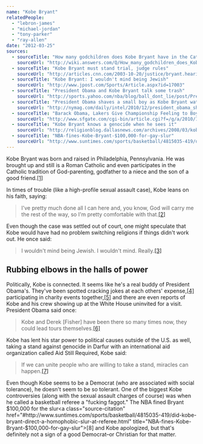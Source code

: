 ```yaml
---
name: "Kobe Bryant"
relatedPeople:
  - "lebron-james"
  - "michael-jordan"
  - "tony-parker"
  - "ray-allen"
date: "2012-03-25"
sources:
  - sourceTitle: "How many godchildren does Kobe Bryant have in the Catholic Church"
    sourceUrl: "http://wiki.answers.com/Q/How_many_godchildren_does_Kobe_Bryant_have_in_the_Catholic_Church"
  - sourceTitle: "Kobe Bryant must stand trial, judge rules"
    sourceUrl: "http://articles.cnn.com/2003-10-20/justice/bryant.hearing_1_eagle-county-county-judge-frederick-gannett-doug-winters?_s=PM:LAW"
  - sourceTitle: "Kobe Bryant: I wouldn't mind being Jewish"
    sourceUrl: "http://www.jpost.com/Sports/Article.aspx?id=17003"
  - sourceTitle: "President Obama and Kobe Bryant talk some trash"
    sourceUrl: "http://sports.yahoo.com/nba/blog/ball_dont_lie/post/President-Obama-and-Kobe-Bryant-talk-some-trash?urn=nba-295957"
  - sourceTitle: "President Obama shaves a small boy as Kobe Bryant watches"
    sourceUrl: "http://nymag.com/daily/intel/2010/12/president_obama_shaves_a_small.html"
  - sourceTitle: "Barack Obama, Lakers Give Championship Feeling to Boys & Girls Club"
    sourceUrl: "http://www.sfgate.com/cgi-bin/article.cgi?f=/g/a/2010/12/14/fanhousebarackobamalakerswas.DTL"
  - sourceTitle: "Kobe Bryant knows a genocide when he sees it"
    sourceUrl: "http://religionblog.dallasnews.com/archives/2008/03/kobe-bryant-knows-a-genocide-w.html"
  - sourceTitle: "NBA-fines-Kobe-Bryant-$100,000-for-gay-slur"
    sourceUrl: "http://www.suntimes.com/sports/basketball/4815035-419/did-kobe-bryant-direct-a-homophobic-slur-at-referee.html"
---
```


Kobe Bryant was born and raised in Philadelphia, Pennsylvania. He was brought up and still is a Roman Catholic and even participates in the Catholic tradition of God-parenting, godfather to a niece and the son of a good friend.<a class="source-citation" href="#http://wiki.answers.com/Q/How_many_godchildren_does_Kobe_Bryant_have_in_the_Catholic_Church" title="How many godchildren does Kobe Bryant have in the Catholic Church">[1]</a>

In times of trouble (like a high-profile sexual assault case), Kobe leans on his faith, saying:

>I've pretty much done all I can here and, you know, God will carry me the rest of the way, so I'm pretty comfortable with that.<a class="source-citation" href="#http://articles.cnn.com/2003-10-20/justice/bryant.hearing_1_eagle-county-county-judge-frederick-gannett-doug-winters?_s=PM:LAW" title="Kobe Bryant must stand trial, judge rules">[2]</a>

Even though the case was settled out of court, one might speculate that Kobe would have had no problem switching religions if things didn't work out. He once said:

>I wouldn't mind being Jewish. I wouldn't mind. Really.<a class="source-citation" href="#http://www.jpost.com/Sports/Article.aspx?id=17003" title="Kobe Bryant: I wouldn&apos;t mind being Jewish">[3]</a>

## Rubbing elbows in the halls of power

Politically, Kobe is connected. It seems like he's a real buddy of President Obama's. They've been spotted cracking jokes at each others' expense,<a class="source-citation" href="#http://sports.yahoo.com/nba/blog/ball_dont_lie/post/President-Obama-and-Kobe-Bryant-talk-some-trash?urn=nba-295957" title="President Obama and Kobe Bryant talk some trash">[4]</a> participating in charity events together,<a class="source-citation" href="#http://nymag.com/daily/intel/2010/12/president_obama_shaves_a_small.html" title="President Obama shaves a small boy as Kobe Bryant watches">[5]</a> and there are even reports of Kobe and his crew showing up at the White House uninvited for a visit. President Obama said once:

>Kobe and Derek [Fisher] have been there so many times now, they could lead tours themselves.<a class="source-citation" href="#http://www.sfgate.com/cgi-bin/article.cgi?f=/g/a/2010/12/14/fanhousebarackobamalakerswas.DTL" title="Barack Obama, Lakers Give Championship Feeling to Boys &amp; Girls Club">[6]</a>

Kobe has lent his star power to political causes outside of the U.S. as well, taking a stand against genocide in Darfur with an international aid organization called Aid Still Required, Kobe said:

>If we can unite people who are willing to take a stand, miracles can happen.<a class="source-citation" href="#http://religionblog.dallasnews.com/archives/2008/03/kobe-bryant-knows-a-genocide-w.html" title="Kobe Bryant knows a genocide when he sees it">[7]</a>

Even though Kobe seems to be a Democrat (who are associated with social tolerance), he doesn't seem to be so tolerant. One of the biggest Kobe controversies (along with the sexual assault charges of course) was when he called a basketball referee a "fucking faggot." The NBA fined Bryant $100,000 for the slur<a class="source-citation" href="#http://www.suntimes.com/sports/basketball/4815035-419/did-kobe-bryant-direct-a-homophobic-slur-at-referee.html" title="NBA-fines-Kobe-Bryant-$100,000-for-gay-slur">[8]</a> and Kobe apologized, but that's definitely not a sign of a good Democrat–or Christian for that matter.